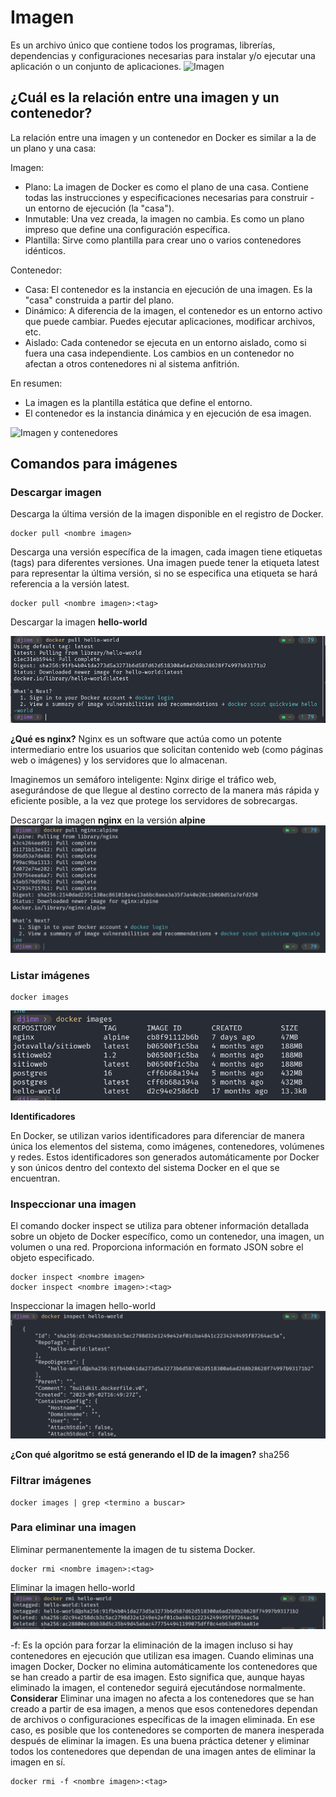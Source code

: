 # Imagen
Es un archivo único que contiene todos los programas, librerías, dependencias y configuraciones necesarias para instalar y/o ejecutar una aplicación o un conjunto de aplicaciones.
![Imagen](img/imagen.PNG)


## ¿Cuál es la relación entre una imagen y un contenedor? 
La relación entre una imagen y un contenedor en Docker es similar a la de un plano y una casa:

Imagen:
- Plano: La imagen de Docker es como el plano de una casa. Contiene todas las instrucciones y especificaciones necesarias para construir - un entorno de ejecución (la "casa").
- Inmutable: Una vez creada, la imagen no cambia. Es como un plano impreso que define una configuración específica.
- Plantilla: Sirve como plantilla para crear uno o varios contenedores idénticos.

Contenedor:

- Casa: El contenedor es la instancia en ejecución de una imagen. Es la "casa" construida a partir del plano.
- Dinámico: A diferencia de la imagen, el contenedor es un entorno activo que puede cambiar. Puedes ejecutar aplicaciones, modificar archivos, etc.
- Aislado: Cada contenedor se ejecuta en un entorno aislado, como si fuera una casa independiente. Los cambios en un contenedor no afectan a otros contenedores ni al sistema anfitrión.
  
En resumen:
- La imagen es la plantilla estática que define el entorno.
- El contenedor es la instancia dinámica y en ejecución de esa imagen.

![Imagen y contenedores](img/imagenContenedores.JPG)
## Comandos para imágenes

### Descargar imagen
Descarga la última versión de la imagen disponible en el registro de Docker.

```
docker pull <nombre imagen> 
```

Descarga una versión específica de la imagen, cada imagen tiene etiquetas (tags) para diferentes versiones.
Una imagen puede tener la etiqueta latest para representar la última versión, si no se especifica una etiqueta se hará referencia a la versión latest.

```
docker pull <nombre imagen>:<tag>
```

Descargar la imagen **hello-world**

![P1F1](img/practica/P1F1.png)

**¿Qué es nginx?**
Nginx es un software que actúa como un potente intermediario entre los usuarios que solicitan contenido web (como páginas web o imágenes) y los servidores que lo almacenan.

Imaginemos un semáforo inteligente: Nginx dirige el tráfico web, asegurándose de que llegue al destino correcto de la manera más rápida y eficiente posible, a la vez que protege los servidores de sobrecargas.

Descargar la imagen  **nginx** en la versión **alpine**
![P1F2](img/practica/P1F2.png)

### Listar imágenes

```
docker images
```
![P1F3](img/practica/P1F3.png)

**Identificadores**

En Docker, se utilizan varios identificadores para diferenciar de manera única los elementos del sistema, como imágenes, contenedores, volúmenes y redes. Estos identificadores son generados automáticamente por Docker y son únicos dentro del contexto del sistema Docker en el que se encuentran. 

### Inspeccionar una imagen
El comando docker inspect se utiliza para obtener información detallada sobre un objeto de Docker específico, como un contenedor, una imagen, un volumen o una red.  Proporciona información en formato JSON sobre el objeto especificado.

```
docker inspect <nombre imagen>
docker inspect <nombre imagen>:<tag>
```

Inspeccionar la imagen hello-world 
![P1F4](img/practica/P1F4.png)

**¿Con qué algoritmo se está generando el ID de la imagen?** sha256


### Filtrar imágenes

```
docker images | grep <termino a buscar>

```

### Para eliminar una imagen
Eliminar permanentemente la imagen de tu sistema Docker.

```
docker rmi <nombre imagen>:<tag>
```

Eliminar la imagen hello-world 
![P1F5](img/practica/P1F5.png)

-f: Es la opción para forzar la eliminación de la imagen incluso si hay contenedores en ejecución que utilizan esa imagen.
Cuando eliminas una imagen Docker, Docker no elimina automáticamente los contenedores que se han creado a partir de esa imagen. Esto significa que, aunque hayas eliminado la imagen, el contenedor seguirá ejecutándose normalmente.  
**Considerar**
Eliminar una imagen no afecta a los contenedores que se han creado a partir de esa imagen, a menos que esos contenedores dependan de archivos o configuraciones específicas de la imagen eliminada. En ese caso, es posible que los contenedores se comporten de manera inesperada después de eliminar la imagen.
Es una buena práctica detener y eliminar todos los contenedores que dependan de una imagen antes de eliminar la imagen en sí.

```
docker rmi -f <nombre imagen>:<tag>
```

